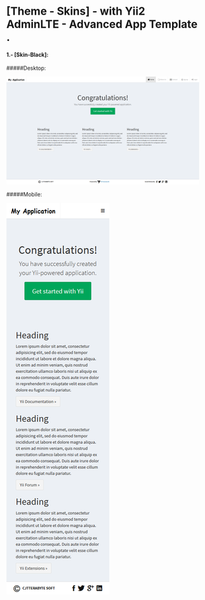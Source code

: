 [Theme - Skins] - with Yii2 AdminLTE - Advanced App Template .
==============================================================

#### 1.- [Skin-Black]:

#####Desktop:

![Home Page Skin-Black](docs/images/skin-black/black-main.png)

#####Mobile:

![Home Page Skin-Black](docs/images/skin-black/black-main-mobile.png)

